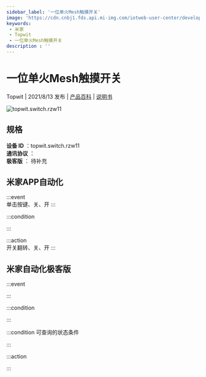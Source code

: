 ```yaml
---
sidebar_label: '一位单火Mesh触摸开关'
image: 'https://cdn.cnbj1.fds.api.mi-img.com/iotweb-user-center/developer_1679068737746KNSjXx8W.png?GalaxyAccessKeyId=AKVGLQWBOVIRQ3XLEW&Expires=9223372036854775807&Signature=oqHXpdm6GJSi8Z6+W5ecBFoLsWU='
keywords: 
 - 米家
 - Topwit
 - 一位单火Mesh触摸开关
description : ''
---
```

# 一位单火Mesh触摸开关

Topwit | 2021/8/13 发布 | [产品百科](https://home.mi.com/webapp/content/baike/product/index.html?model=topwit.switch.rzw11/) | [说明书](https://home.mi.com/views/introduction.html?model=topwit.switch.rzw11&region=cn)

![topwit.switch.rzw11](https://cdn.cnbj1.fds.api.mi-img.com/iotweb-user-center/developer_1679068737746KNSjXx8W.png?GalaxyAccessKeyId=AKVGLQWBOVIRQ3XLEW&Expires=9223372036854775807&Signature=oqHXpdm6GJSi8Z6+W5ecBFoLsWU=)

## 规格  
> 
**设备 ID** ：topwit.switch.rzw11  
**通讯协议** ：  
**极客版**  ： 待补充 


## 米家APP自动化  

:::event  
单击按键、关、开
:::

:::condition  

:::

:::action   
开关翻转、关、开
:::

## 米家自动化极客版  

:::event  

:::

:::condition  

:::

:::condition 可查询的状态条件  

:::

:::action  

:::

        
